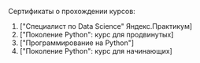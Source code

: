 Сертификаты о прохождении курсов:

1. ["Специалист по Data Science" Яндекс.Практикум]
2. ["Поколение Python": курс для продвинутых]
3. ["Программирование на Python"]
4. ["Поколение Python": курс для начинающих]
